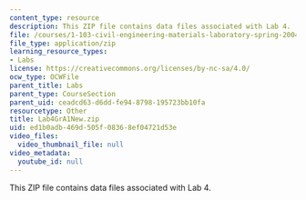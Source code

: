 ```yaml
---
content_type: resource
description: This ZIP file contains data files associated with Lab 4.
file: /courses/1-103-civil-engineering-materials-laboratory-spring-2004/ed1b0adb469d505f08368ef04721d53e_Lab4GrA1New.zip
file_type: application/zip
learning_resource_types:
- Labs
license: https://creativecommons.org/licenses/by-nc-sa/4.0/
ocw_type: OCWFile
parent_title: Labs
parent_type: CourseSection
parent_uid: ceadcd63-d6dd-fe94-8798-195723bb10fa
resourcetype: Other
title: Lab4GrA1New.zip
uid: ed1b0adb-469d-505f-0836-8ef04721d53e
video_files:
  video_thumbnail_file: null
video_metadata:
  youtube_id: null
---
```

This ZIP file contains data files associated with Lab 4.